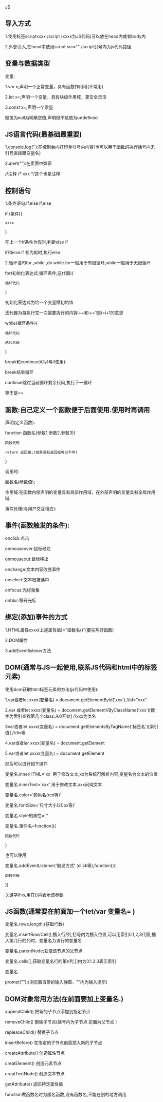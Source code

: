 JS
## 导入方式
1.使用标签scriptxxxx /script (xxxx为JS代码)可以放在head内或者body内

2.外部引入,在head中使用script src="" /script引号内为js代码路径

## 变量与数据类型

变量:

1.var x;声明一个正常变量，具有函数作用域(不常用)

2.let x=;声明一个变量，具有块级作用域，更安全灵活

3.const x=;声明一个常量

赋值为null为明确空值,声明但不赋值为undefined

## JS语言代码(最基础最重要)

1.console.log(''):在控制台内打印单引号内内容(也可以用于函数的执行括号内无引号直接跟变量名)

2.alert(""):在页面中弹窗

//注释  /*   xxx  */这个也是注释

## 控制语句

1.条件语句:if,else if,else

if (条件){

    xxxx

}

在上一个if条件为假时,判断else if

if和else if 都为假时,执行else 

2.循环语句for ,while ,do while.for一般用于有限循环,while一般用于无限循环

for(初始化表达式;循环条件;迭代器){

    循环代码

}

初始化表达式为给一个变量赋初始值

迭代器为每执行完一次需要执行的内容i++和i+=1是i=i+1的意思

while(循环条件){

    循环代码

    迭代代码

}

break和continue(可以与if使用):

break结束循环

continue跳过当前循环剩余代码,执行下一循环

等于是==


## 函数:自己定义一个函数便于后面使用.使用时再调用

声明(定义函数):

function 函数名(参数1,参数2,参数3){

    函数代码

    return 返回值;(如果没有返回值可以不写)

}

调用时:

函数名(参数值);

作用域:在函数内部声明的变量具有局部作用域，在外部声明的变量具有全局作用域.

事件处理(与用户交互相应):

## 事件(函数触发的条件):

onclick:点击

onmouseover:鼠标经过

onmouseout:鼠标移出

onchange:文本内容改变事件

onselect:文本框被选中

onfocus:光标聚集

onblur:移开光标

## 绑定(添加)事件的方式

1.HTML属性xxxx(上述属性值)="函数名()"(要先写好函数)

2.DOM属性

3.addEventlistener方法


## DOM(通常与JS一起使用,联系JS代码和html中的标签元素)

使用dom获取html标签元素的方法(js代码中使用):

1.var或者let   xxxx(变量名) =  document.getElementById('xxx')           //id="xxx"

2.var 或者let  xxxx(变量名) =  document.getElementVByClassName('xxx')[数字为索引查找第几个class,从0开始]    //xxx为类名

3var或者let    xxxx(变量名) =  document.getElementsByTagName('标签名')[索引值]     //div等

4.var或者ler   xxxx(变量名) =  document.getElement

5.var或者let   xxxx(变量名) =  document.getElement


然后可以进行如下操作   

变量名.innerHTML='xx'    用于修改文本,xx为系统可解析内容,变量名为文本的位置    

变量名.innerText='xxx'   用于修改文本,xxx问纯文本

变量名.color='颜色名(red等)'

变量名.fontSize='尺寸大小(20px等)'

变量名.style的属性= '' 

变量名.事件名=function(){

    函数代码

}

也可以使用

变量名.addEventListener('触发方式' (click等),function(){

    函数代码

})

  
关键字this,用在()内表示该参数   



## JS函数(通常要在前面加一个let/var 变量名= )

变量名.rows.length;(获取行数)

变量名.insertRow/Cell();插入行/列,括号内为插入位置,可以用索引0,1,2,3代替,插入第几行的列时，变量名为该行的变量名

变量名.parentNode;获取该节点的父节点

变量名.cells[];获取变量名行的第n列,[]内为0.1.2.3表示索引

变量名

prompt("");(浏览器自带的输入弹窗，""内为输入提示)




## DOM对象常用方法(在前面要加上变量名.)

appendChild()        把新的子节点添加到指定节点

removeChild()       删除子节点(括号内为子节点.前面为父节点 )

repleaceChild()      替换子节点

insertBefore()      在指定的子节点前面插入新的子节点

createAttribute()     创造属性节点

creatElement()      创造元素节点

creatTextNode()        创造文本节点

getAttribute()      返回特定属性值

function做函数名时为匿名函数,没有函数名,不能在别的地方调用
